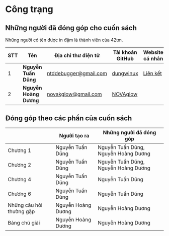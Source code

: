 # Công trạng

## Những người đã đóng góp cho cuốn sách
Những người có tên được in đậm là thành viên của 42tm.

|STT|Tên|Địa chỉ thư điện tử|Tài khoản GitHub|Website cá nhân|
|---|---|---|---|---|
|1|**Nguyễn Tuấn Dũng**|ntddebugger@gmail.com|[dungwinux](http://github.com/dungwinux)|[Liên kết](http://dungwinux.github.io)|
|2|**Nguyễn Hoàng Dương**|novakglow@gmail.com|[NOVAglow](http://github.com/NOVAglow)||

## Đóng góp theo các phần của cuốn sách

||Người tạo ra|Những người đã đóng góp|
|---|---|---|
|Chương 1|Nguyễn Tuấn Dũng|Nguyễn Tuấn Dũng, Nguyễn Hoàng Dương|
|Chương 2|Nguyễn Tuấn Dũng|Nguyễn Tuấn Dũng, Nguyễn Hoàng Dương|
|Chương 4|Nguyễn Tuấn Dũng|Nguyễn Tuấn Dũng|
|Chương 6|Nguyễn Tuấn Dũng|Nguyễn Tuấn Dũng|
|Những câu hỏi thường gặp|Nguyễn Hoàng Dương|Nguyễn Hoàng Dương|
|Bảng chú giải|Nguyễn Hoàng Dương|Nguyễn Hoàng Dương|
